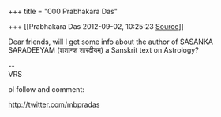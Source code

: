 +++
title = "000 Prabhakara Das"

+++
[[Prabhakara Das	2012-09-02, 10:25:23 [Source](https://groups.google.com/g/samskrita/c/fghqNWD4bE0)]]



Dear friends, will I get some info about the author of SASANKA SARADEEYAM (शशान्क शारदीयम्)  a Sanskrit text on Astrology?  

  

--  
VRS

pl follow and comment:

<http://twitter.com/mbpradas>

  

